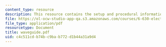 ```yaml
---
content_type: resource
description: This resource contains the setup and procedural information for Waveguide.
file: https://ol-ocw-studio-app-qa.s3.amazonaws.com/courses/6-630-electromagnetics-fall-2006/c4c511cdb74bc9bab772d1b44a31a9d4_waveguide.pdf
file_type: application/pdf
resourcetype: Document
title: waveguide.pdf
uid: c4c511cd-b74b-c9ba-b772-d1b44a31a9d4
---
```

